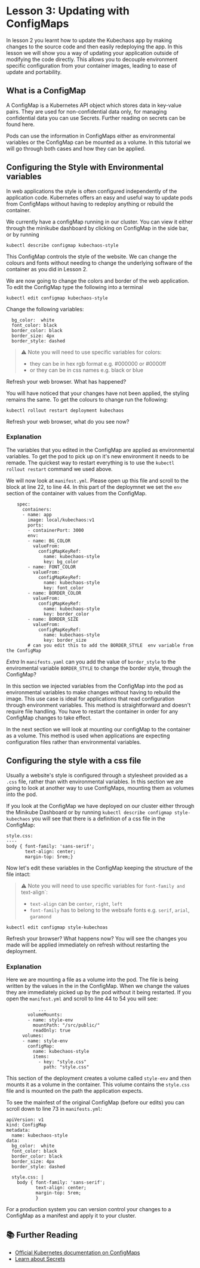# Lesson 3: Updating with ConfigMaps
In lesson 2 you learnt how to update the Kubechaos app by making changes to the source code and then easily redeploying the app. In this lesson we will show you a way of updating your application outside of modifying the code directly. This allows you to decouple environment specific configuration from your container images, leading to ease of update and portability.

## What is a ConfigMap

A ConfigMap is a Kubernetes API object which stores data in key-value pairs. They are used for non-confidential data only, for managing confidential data you can use Secrets. Further reading on secrets can be found here. 

Pods can use the information in ConfigMaps either as environmental variables or the ConfigMap can be mounted as a volume. In this tutorial we will go through both cases and how they can be applied. 

## Configuring the Style with Environmental variables

In web applications the style is often configured independently of the application code. Kubernetes offers an easy and useful way to update pods from ConfigMaps without having to redeploy anything or rebuild the container.

We currently have a configMap running in our cluster. You can view it either through the minikube dashboard by clicking on ConfigMap in the side bar, or by running

```
kubectl describe configmap kubechaos-style

```

This ConfigMap controls the style of the website. We can change the colours and fonts without needing to change the underlying software of the container as you did in Lesson 2.

We are now going to change the colors and border of the web application. To edit the ConfigMap type the following into a terminal
```
kubectl edit configmap kubechaos-style
```
Change the following variables:
```
  bg_color:  white
  font_color: black
  border_color: black
  border_size: 4px
  border_style: dashed

```
> ⚠️  Note you will need to use specific variables for colors:
>  - they can be in hex rgb format e.g. #000000 or #0000ff
>  - or they can be in css names e.g. black or blue

Refresh your web browser. What has happened?

You will have noticed that your changes have not been applied, the styling remains the same. To get the colours to change run the following:
```
kubectl rollout restart deployment kubechaos
```
Refresh your web browser, what do you see now?

### Explanation

The variables that you edited in the ConfigMap are applied as environmental variables. To get the pod to pick up on it's new environment it needs to be remade. The quickest way to restart everything is to use the `kubectl rollout restart` command we used above.

We will now look at `manifest.yml`. Please open up this file and scroll to the  block at line 22, to line 44. In this part of the deploymnet we set the `env` section of the container with values from the ConfigMap.

```
    spec:
      containers:
      - name: app
        image: local/kubechaos:v1
        ports:
        - containerPort: 3000
        env:
        - name: BG_COLOR
          valueFrom:
            configMapKeyRef:
              name: kubechaos-style
              key: bg_color
        - name: FONT_COLOR
          valueFrom:
            configMapKeyRef:
              name: kubechaos-style
              key: font_color
        - name: BORDER_COLOR
          valueFrom:
            configMapKeyRef:
              name: kubechaos-style
              key: border_color
        - name: BORDER_SIZE
          valueFrom:
            configMapKeyRef:
              name: kubechaos-style
              key: border_size
        # can you edit this to add the BORDER_STYLE  env variable from the ConfigMap
```

*Extra*
In `manifests.yaml` can you add the value of `border_style` to the enviromental variable `BORDER_STYLE` to change the border style, through the ConfigMap?

In this section we injected variables from the ConfigMap into the pod as environmental variables to make changes without having to rebuild the image. This use case is ideal for applications that read configuration through environment variables. This method is straightforward and doesn't require file handling. You have to restart the container in order for any ConfigMap changes to take effect.

In the next section we will look at mounting our configMap to the container as a volume. This method is used when applications are expecting configuration files rather than environmental variables.

## Configuring the style with a css file

Usually a website's style is configured through a stylesheet provided as a `.css` file, rather than with environmental variables. In this section we are going to look at another way to use ConfigMaps, mounting them as volumes into the pod.

If you look at the ConfigMap we have deployed on our cluster either through the Minikube Dashboard or by running `kubectl describe configmap style-kubechaos` you will see that there is a definition of a css file in the ConfigMap:

```
style.css:
----
body { font-family: 'sans-serif';
       text-align: center;
       margin-top: 5rem;}

```

Now let's edit these variables in the ConfigMap keeping the structure of the file intact:
> ⚠️  Note you will need to use specific variables for `font-family and `text-align`:
>  - `text-align` can be `center`, `right`, `left`
>  - `font-family` has to belong to the websafe fonts e.g. `serif`, `arial`, `garamond`
```
kubectl edit configmap style-kubechoas
```

Refresh your browser? What happens now? You will see the changes you made will be applied immediately on refresh without restarting the deployment.

### Explanation

Here we are mounting a file as a volume into the pod. The file is being written by the values in the in the ConfigMap. When we change the values they are immediately picked up by the pod without it being restarted. If you open the `manifest.yml` and scroll to line 44 to 54 you will see:

```   container:
            ...
        volumeMounts:
        - name: style-env
          mountPath: "/src/public/"
          readOnly: true
      volumes:
      - name: style-env
        configMap:
          name: kubechaos-style
          items:
            - key: "style.css"
              path: "style.css"
```

This section of the deployment creates a volume called `style-env` and then mounts it as a volume in the container. This volume contains the `style.css` file and is mounted on the path the application expects.

To see the mainfest of the original ConfigMap (before our edits) you can scroll down to line 73 in `manifests.yml`:

```
apiVersion: v1
kind: ConfigMap
metadata:
  name: kubechaos-style
data:
  bg_color:  white
  font_color: black
  border_color: black
  border_size: 4px
  border_style: dashed

  style.css: |
    body { font-family: 'sans-serif';
           text-align: center;
           margin-top: 5rem;
           }

```
For a production system you can version control your changes to a ConfigMap as a manifest and apply it to your cluster.

## 📚 Further Reading

- [Official Kubernetes documentation on ConfigMaps](https://kubernetes.io/docs/concepts/configuration/configmap/)
- [Learn about Secrets](https://kubernetes.io/docs/concepts/configuration/secret/)
